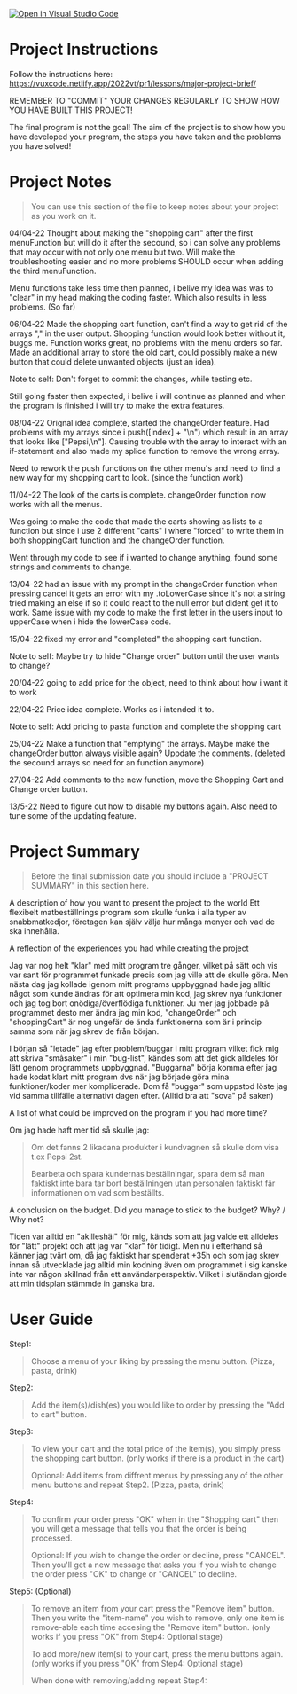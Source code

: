 [![Open in Visual Studio Code](https://classroom.github.com/assets/open-in-vscode-f059dc9a6f8d3a56e377f745f24479a46679e63a5d9fe6f495e02850cd0d8118.svg)](https://classroom.github.com/online_ide?assignment_repo_id=7474572&assignment_repo_type=AssignmentRepo)
# Project Instructions
Follow the instructions here: https://vuxcode.netlify.app/2022vt/pr1/lessons/major-project-brief/

REMEMBER TO "COMMIT" YOUR CHANGES REGULARLY TO SHOW HOW YOU HAVE BUILT THIS PROJECT! 

The final program is not the goal! The aim of the project is to show how you have developed your program, the steps you have taken and the problems you have solved!

# Project Notes

> You can use this section of the file to keep notes about your project as you work on it.

04/04-22
Thought about making the "shopping cart" after the first menuFunction but will do it after the secound, so i can solve any problems that may occur with not only one menu but two. Will make the troubleshooting easier and no more problems SHOULD occur when adding the third menuFunction.

Menu functions take less time then planned, i belive my idea was was to "clear" in my head making the coding faster. Which also results in less problems.
(So far)

06/04-22
Made the shopping cart function, can't find a way to get rid of the arrays "," in the user output. Shopping function would look better without it, buggs me. Function works great, no problems with the menu orders so far. Made an additional array to store the old cart, could possibly make a new button that could delete unwanted objects (just an idea).

Note to self: Don't forget to commit the changes, while testing etc.

Still going faster then expected, i belive i will continue as planned and when the program is finished i will try to make the extra features.

08/04-22
Orignal idea complete, started the changeOrder feature. Had problems with my arrays since i push([index] + "\n") which result in an array that looks like ["Pepsi,\n"].
Causing trouble with the array to interact with an if-statement and also made my splice function to remove the wrong array.

Need to rework the push functions on the other menu's and need to find a new way for my shopping cart to look. (since the function work)

11/04-22
The look of the carts is complete. changeOrder function now works with all the menus.

Was going to make the code that made the carts showing as lists to a function but since i use 2 different "carts" i where "forced" to write them in both shoppingCart function and the changeOrder function.

Went through my code to see if i wanted to change anything, found some strings and comments to change.

13/04-22
had an issue with my prompt in the changeOrder function when pressing cancel it gets an error with my .toLowerCase since it's not a string tried making an else if so it could react to the null error but dident get it to work. Same issue with my code to make the first letter in the users input to upperCase when i hide the lowerCase code. 

15/04-22
fixed my error and "completed" the shopping cart function.

Note to self: Maybe  try to hide "Change order" button until the user wants to change?

20/04-22
going to add price for the object, need to think about how i want it to work

22/04-22
Price idea complete. Works as i intended it to.

Note to self: Add pricing to pasta function and complete the shopping cart

25/04-22
Make a function that "emptying" the arrays. Maybe make the changeOrder button always visible again? Uppdate the comments. (deleted the secound arrays so need for an function anymore)

27/04-22
Add comments to the new function, move the Shopping Cart and Change order button.

13/5-22
Need to figure out how to disable my buttons again.
Also need to tune some of the updating feature.


# Project Summary

> Before the final submission date you should include a "PROJECT SUMMARY" in this section here. 

A description of how you want to present the project to the world
Ett flexibelt matbeställnings program som skulle funka i alla typer av snabbmatkedjor, företagen kan själv välja hur många menyer och vad de ska innehålla.

A reflection of the experiences you had while creating the project

Jag var nog helt "klar" med mitt program tre gånger, vilket på sätt och vis var sant för programmet funkade precis som jag ville att de skulle göra.
Men nästa dag jag kollade igenom mitt programs uppbyggnad hade jag alltid något som kunde ändras för att optimera min kod, jag skrev nya funktioner och jag tog bort onödiga/överflödiga funktioner. Ju mer jag jobbade på programmet desto mer ändra jag min kod, "changeOrder" och "shoppingCart" är nog ungefär de ända funktionerna som är i princip samma som när jag skrev de från början.

I början så "letade" jag efter problem/buggar i mitt program vilket fick mig att skriva "småsaker" i min "bug-list", kändes som att det gick alldeles för lätt genom programmets uppbyggnad. "Buggarna" börja komma efter jag hade kodat klart mitt program dvs när jag började göra mina funktioner/koder mer komplicerade. Dom få "buggar" som uppstod löste jag vid samma tillfälle alternativt dagen efter. (Alltid bra att "sova" på saken)

A list of what could be improved on the program if you had more time?

Om jag hade haft mer tid så skulle jag:
>Om det fanns 2 likadana produkter i kundvagnen så skulle dom visa t.ex Pepsi 2st.
>
>Bearbeta och spara kundernas beställningar, spara dem så man faktiskt inte bara tar bort beställningen utan personalen faktiskt får informationen om vad som beställts. 

A conclusion on the budget. Did you manage to stick to the budget? Why? / Why not?

Tiden var alltid en "akilleshäl" för mig, känds som att jag valde ett alldeles för "lätt" projekt och att jag var "klar" för tidigt. Men nu i efterhand så känner jag tvärt om, då jag faktiskt har spenderat +35h och som jag skrev innan så utvecklade jag alltid min kodning även om programmet i sig kanske inte var någon skillnad från ett användarperspektiv. Vilket i slutändan gjorde att min tidsplan stämmde in ganska bra.

# User Guide

Step1:
>Choose a menu of your liking by pressing the menu button. (Pizza, pasta, drink)

Step2: 
>Add the item(s)/dish(es) you would like to order by pressing the "Add to cart" button.

Step3:
>To view your cart and the total price of the item(s), you simply press the shopping cart button. (only works if there is a product in the cart)
>
>Optional: Add items from diffrent menus by pressing any of the other menu buttons and repeat Step2. (Pizza, pasta, drink)

Step4:
>To confirm your order press "OK" when in the "Shopping cart" then you will get a message that  tells you that the order is being processed.
>
>Optional: If you wish to change the order or decline, press "CANCEL". Then you'll get a new message that asks you if you wish to change the order press "OK" to change or "CANCEL" to decline.

Step5: (Optional)
>To remove an item from your cart press the "Remove item" button. Then you write the "item-name" you wish to remove, only one item is remove-able each time accesing the "Remove item" button. (only works if you press "OK" from Step4: Optional stage)
>
>To add more/new item(s) to your cart, press the menu buttons again. (only works if you press "OK" from Step4: Optional stage)
>
>When done with removing/adding repeat Step4:


